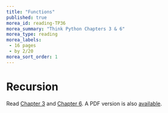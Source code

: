 ```yaml
---
title: "Functions"
published: true
morea_id: reading-TP36
morea_summary: "Think Python Chapters 3 & 6"
morea_type: reading
morea_labels:
 - 16 pages
 - by 2/20
morea_sort_order: 1
---
```

# Recursion

Read [Chapter 3](http://www.greenteapress.com/thinkpython/html/thinkpython004.html) and [Chapter 6](http://www.greenteapress.com/thinkpython/html/thinkpython007.html). A PDF version is also [available]({{site.baseurl}}/morea/materials/thinkpython.pdf).
